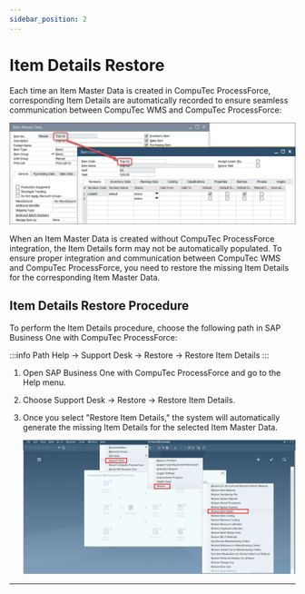 ```yaml
---
sidebar_position: 2
---
```


# Item Details Restore

Each time an Item Master Data is created in CompuTec ProcessForce, corresponding Item Details are automatically recorded to ensure seamless communication between CompuTec WMS and CompuTec ProcessForce:

![Item Details](./media/item-details.webp)

When an Item Master Data is created without CompuTec ProcessForce integration, the Item Details form may not be automatically populated. To ensure proper integration and communication between CompuTec WMS and CompuTec ProcessForce, you need to restore the missing Item Details for the corresponding Item Master Data.

## Item Details Restore Procedure

To perform the Item Details procedure, choose the following path in SAP Business One with CompuTec ProcessForce:

:::info Path
    Help → Support Desk → Restore → Restore Item Details
:::

1. Open SAP Business One with CompuTec ProcessForce and go to the Help menu.
2. Choose Support Desk → Restore → Restore Item Details.
3. Once you select "Restore Item Details," the system will automatically generate the missing Item Details for the selected Item Master Data.

    ![Restore Item Details](./media/restore-item-details.png)

---
